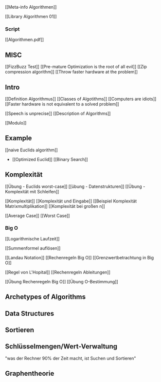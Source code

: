 [[Meta-info Algorithmen]]

[[Library Algorithmen 01]]


### Script
[[Algorithmen.pdf]]

## MISC
[[FizzBuzz Test]]
[[Pre-mature Optimization is the root of all evil]]
[[Zip compression algorithm]]
[[Throw faster hardware at the problem]]




## Intro

[[Definition Algorithmus]]
[[Classes of Algotithms]]
[[Computers are idiots]]
[[Faster hardware is not equivalent to a solved problem]]


[[Speech is unprecise]]
[[Description of Algorithms]]


[[Modulo]]


## Example
[[naive Euclids algorithm]]
- [[Optimized Euclid]]
[[Binary Search]]




## Komplexität
[[Übung - Euclids worst-case]]
[[übung - Datenstrukturen]]
[[Übung - Komplexität mit Schleifen]]

[[Komplexität]]
[[Komplexität und Eingabe]]
[[Beispiel Komplexität Matrixmultiplikation]]
[[Komplexität bei großen n]]



[[Average Case]]
[[Worst Case]]



### Big O
[[Logarithmische Laufzeit]]

[[Summenformel auflösen]]


[[Landau Notation]]
[[Rechenregeln Big O]]
[[Grenzwertbetrachtung in Big O]]

[[Regel von L'Hopital]]
[[Rechenregeln Ableitungen]]

[[Übung Rechenregeln Big O]]
[[Übung O-Bestimmung]]




## Archetypes of Algorithms




## Data Structures


## Sortieren


## Schlüsselmengen/Wert-Verwaltung
"was der Rechner 90% der Zeit macht, ist Suchen und Sortieren"


## Graphentheorie
